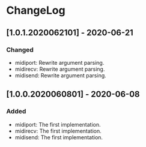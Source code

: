ChangeLog
=========

[1.0.1.2020062101] - 2020-06-21
-------------------------------

### Changed

* midiport: Rewrite argument parsing.
* midirecv: Rewrite argument parsing.
* midisend: Rewrite argument parsing.

[1.0.0.2020060801] - 2020-06-08
-------------------------------

### Added

* midiport: The first implementation.
* midirecv: The first implementation.
* midisend: The first implementation.
